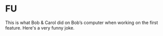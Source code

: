 # FU

This is what Bob & Carol did on Bob’s computer when working on the first feature. Here's a very funny joke. 
